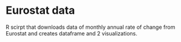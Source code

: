 # Eurostat data
R scirpt that downloads data of monthly annual rate of change from Eurostat and creates dataframe and 2 visualizations.
